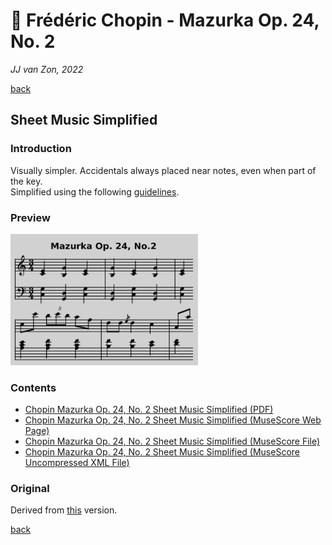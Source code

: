 🎵 Frédéric Chopin - Mazurka Op. 24, No. 2
===========================================

*JJ van Zon, 2022*

[back](../README.md)

Sheet Music Simplified
----------------------

### Introduction

Visually simpler. Accidentals always placed near notes, even when part of the key.  
Simplified using the following [guidelines](https://jjvanzon.github.io/Piano-Playing-Docs/methods/sheet-music-simplification.html).

### Preview

<img src="chopin-mazurka-op-24-no-2-sheet-music-simplified-preview.png" width="300" />

### Contents

- [Chopin Mazurka Op. 24, No. 2 Sheet Music Simplified (PDF)](chopin-mazurka-op-24-no-2-sheet-music-simplified.pdf)
- <a href="https://musescore.com/user/42589871/scores/7733957" target="_blank" rel="noopener noreferrer">Chopin Mazurka Op. 24, No. 2 Sheet Music Simplified (MuseScore Web Page)</a>
- [Chopin Mazurka Op. 24, No. 2 Sheet Music Simplified (MuseScore File)](chopin-mazurka-op-24-no-2-sheet-music-simplified.mscz)
- [Chopin Mazurka Op. 24, No. 2 Sheet Music Simplified (MuseScore Uncompressed XML File)](chopin-mazurka-op-24-no-2-sheet-music-simplified.mscx)

### Original

Derived from [this](https://jjvanzon.github.io/Piano-Playing-Docs/chopin-mazurka-op-24-no-2/sheet-music/README.html) version.

[back](../README.md)